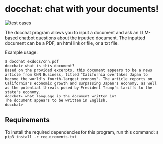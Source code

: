 # docchat: chat with your documents!

![test cases](https://github.com/charlottegjordan/docchat/workflows/tests/badge.svg)

The docchat program allows you to input a document and ask an LLM-based chatbot questions about the inputted document. The inputted document can be a PDF, an html link or file, or a txt file.

Example usage:

```
$ docchat exdocs/cnn.pdf
docchat> what is this document?
Based on the provided excerpts, this document appears to be a news article from CNN Business, titled "California overtakes Japan to become the world's fourth-largest economy". The article reports on California's economic growth and surpassing Japan's economy, as well as the potential threats posed by President Trump's tariffs to the state's economy.
docchat> what language is the document written in?
The document appears to be written in English.
docchat>
```

## Requirements
To install the required dependencies for this program, run this command:
```$ pip3 install -r requirements.txt```
